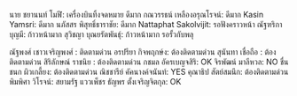 
นาย ชยานนท์ โมฬี: เครื่องบินทิ้งจดหมาย ดีมาก
กณวรรธน์ เหลืองอรุณโรจน์: ดีมาก
Kasin Yamsri:  ดีมาก
นภัสสร พิสุทธิ์ธาราชัย: ดีมาก
Nattaphat Sakolvijit: รอฟังคราวหน้า
ณัฐฑริกา บุญมี: ก้าวหน้ามาก
สุวิชญา บุณยรัตพันธุ์: ก้าวหน้ามาก รอรั้วกับพลุ

ณัฐพงศ์ เชาวเจริญพงศ์ : ติดตามด่วน
อรปรียา กิจพฤกษ์ง: ต้องติดตามด่วน
สุนันทา เชื่อถือ :  ต้องติดตามด่วน
สิริลักษณ์ ราชนิย : ต้องติดตามด่วน
กชมล อัครเบญจสิริ: OK
จิรพัฒน์ มาลีหวล: NO
ชื่นชนก ผิวเกลี้ยง: ต้องติดตามด่วน
ณิชชารีย์ คัคนางค์จนันท์: YES
คุณาธิป สัตย์สมนึก: ต้องติดตามด่วน
พิมพิศา วิโรจน์:
สยามรัฐ แววเพ็ชร
ธัญพร ตั้งเจริญจิตกุล: OK
